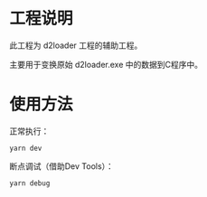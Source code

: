 # 工程说明

此工程为 d2loader 工程的辅助工程。

主要用于变换原始 d2loader.exe 中的数据到C程序中。

# 使用方法

正常执行：
```
yarn dev
```

断点调试（借助Dev Tools）：
```
yarn debug
```
